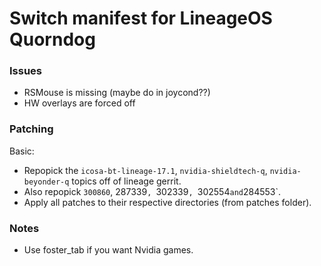 # Switch manifest for LineageOS Quorndog

### Issues
* RSMouse is missing (maybe do in joycond??)
* HW overlays are forced off

### Patching
Basic:
* Repopick the `icosa-bt-lineage-17.1`, `nvidia-shieldtech-q`, `nvidia-beyonder-q` topics off of lineage gerrit.
* Also repopick `300860`, 287339`, `302339`, `302554` and `284553`.
* Apply all patches to their respective directories (from patches folder).

### Notes
* Use foster\_tab if you want Nvidia games.

